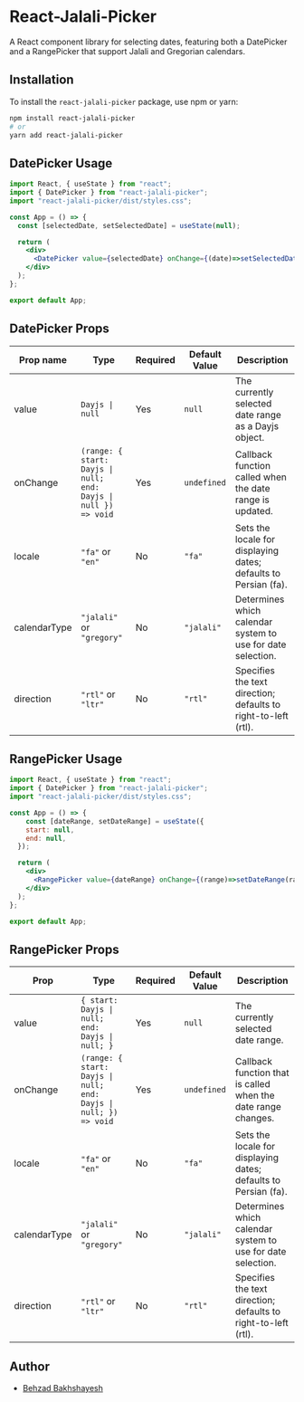 # React-Jalali-Picker

A React component library for selecting dates, featuring both a DatePicker and a RangePicker that support Jalali and Gregorian calendars.

## Installation

To install the `react-jalali-picker` package, use npm or yarn:

```bash
npm install react-jalali-picker
# or
yarn add react-jalali-picker
```

## DatePicker Usage

```jsx
import React, { useState } from "react";
import { DatePicker } from "react-jalali-picker";
import "react-jalali-picker/dist/styles.css";

const App = () => {
  const [selectedDate, setSelectedDate] = useState(null);

  return (
    <div>
      <DatePicker value={selectedDate} onChange={(date)=>setSelectedDate(date)} />
    </div>
  );
};

export default App;
```

## DatePicker Props

| Prop name    | Type                                                            | Required | Default Value | Description                                                     |
| ------------ | --------------------------------------------------------------- | -------- | ------------- | --------------------------------------------------------------- |
| value        | `Dayjs \| null`                                                 | Yes      | `null`        | The currently selected date range as a Dayjs object.            |
| onChange     | `(range: { start: Dayjs \| null; end: Dayjs \| null }) => void` | Yes      | `undefined`   | Callback function called when the date range is updated.        |
| locale       | `"fa"`  or `"en"`                                               | No       | `"fa"`        | Sets the locale for displaying dates; defaults to Persian (fa). |
| calendarType | `"jalali"` or  `"gregory"`                                      | No       | `"jalali"`    | Determines which calendar system to use for date selection.     |
| direction    | `"rtl"`  or `"ltr"`                                             | No       | `"rtl"`       | Specifies the text direction; defaults to right-to-left (rtl).  |


## RangePicker Usage

```jsx
import React, { useState } from "react";
import { DatePicker } from "react-jalali-picker";
import "react-jalali-picker/dist/styles.css";

const App = () => {
    const [dateRange, setDateRange] = useState({
    start: null,
    end: null,
  });

  return (
    <div>
      <RangePicker value={dateRange} onChange={(range)=>setDateRange(range)} />
    </div>
  );
};

export default App;
```

## RangePicker Props

| Prop         | Type                                                             | Required | Default Value | Description                                                     |
| ------------ | ---------------------------------------------------------------- | -------- | ------------- | --------------------------------------------------------------- |
| value        | `{ start: Dayjs \| null; end: Dayjs \| null; }`                  | Yes      | `null`        | The currently selected date range.                              |
| onChange     | `(range: { start: Dayjs \| null; end: Dayjs \| null; }) => void` | Yes      | `undefined`   | Callback function that is called when the date range changes.   |
| locale       | `"fa"`  or `"en"`                                                | No       | `"fa"`        | Sets the locale for displaying dates; defaults to Persian (fa). |
| calendarType | `"jalali"` or  `"gregory"`                                       | No       | `"jalali"`    | Determines which calendar system to use for date selection.     |
| direction    | `"rtl"`  or `"ltr"`                                              | No       | `"rtl"`       | Specifies the text direction; defaults to right-to-left (rtl).  |


## Author

- [Behzad Bakhshayesh](https://github.com/behzadbakhshayesh)